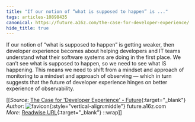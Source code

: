 ```yaml
---
title: "If our notion of “what is supposed to happen” is ..."
tags: articles-10898435
canonical: https://future.a16z.com/the-case-for-developer-experience/
hide_title: true
---
```


If our notion of “what is supposed to happen” is getting weaker, then developer experience becomes about helping developers and IT teams understand what their software systems are doing in the first place. We can’t see what is supposed to happen, so we need to see what IS happening. This means we need to shift from a mindset and approach of monitoring to a mindset and approach of observing — which in turn suggests that the future of developer experience hinges on better experience of observability.


[[_Source_: [The Case for 'Developer Experience' - Future](https://future.a16z.com/the-case-for-developer-experience/){:target="_blank"}<br>
_Author_: ![favicon](https://s2.googleusercontent.com/s2/favicons?domain=future.a16z.com){:style="vertical-align:middle"} future.a16z.com<br>
_More_: [Readwise URL](https://readwise.io/open/225831221){:target="_blank"}
::wrap]]